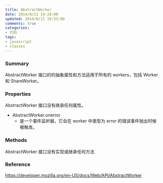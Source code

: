 ```yaml
---
title: AbstractWorker
date: 2014/8/11 19:28:00
updated: 2014/8/11 19:53:00
comments: true
categories:
- 代码
tags:
- javascript
- classes
---
```


### Summary

AbstractWorker 接口的的抽象属性和方法适用于所有的 workers，包括 Worker 和 ShareWorker。

### Properties

AbstractWorker 接口没有继承任何属性。

- AbstractWorker.onerror
    - 是一个事件监听器，它会在 worker 中类型为 error 的错误事件抛出时候被触发。

### Methods

AbstractWorker 接口没有实现或继承任何方法

### Reference

https://developer.mozilla.org/en-US/docs/Web/API/AbstractWorker
